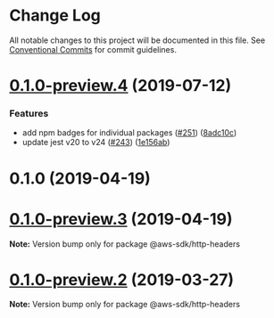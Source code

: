 # Change Log

All notable changes to this project will be documented in this file.
See [Conventional Commits](https://conventionalcommits.org) for commit guidelines.

# [0.1.0-preview.4](https://github.com/aws/aws-sdk-js-v3/compare/@aws-sdk/http-headers@0.1.0-preview.2...@aws-sdk/http-headers@0.1.0-preview.4) (2019-07-12)

### Features

- add npm badges for individual packages ([#251](https://github.com/aws/aws-sdk-js-v3/issues/251)) ([8adc10c](https://github.com/aws/aws-sdk-js-v3/commit/8adc10c))
- update jest v20 to v24 ([#243](https://github.com/aws/aws-sdk-js-v3/issues/243)) ([1e156ab](https://github.com/aws/aws-sdk-js-v3/commit/1e156ab))

# 0.1.0 (2019-04-19)

# [0.1.0-preview.3](https://github.com/aws/aws-sdk-js-v3/compare/@aws-sdk/http-headers@0.1.0-preview.2...@aws-sdk/http-headers@0.1.0-preview.3) (2019-04-19)

**Note:** Version bump only for package @aws-sdk/http-headers

# [0.1.0-preview.2](https://github.com/aws/aws-sdk-js-v3/compare/@aws-sdk/http-headers@0.1.0-preview.1...@aws-sdk/http-headers@0.1.0-preview.2) (2019-03-27)

**Note:** Version bump only for package @aws-sdk/http-headers
